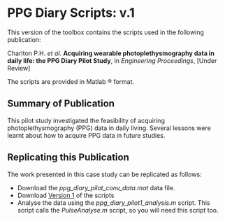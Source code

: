 # PPG Diary Scripts: v.1

This version of the toolbox contains the scripts used in the following publication:

Charlton P.H. *et al.* **Acquiring wearable photoplethysmography data in daily life: the PPG Diary Pilot Study**, in *Engineering Proceedings*, [Under Review]

The scripts are provided in Matlab &reg; format.

## Summary of Publication

This pilot study investigated the feasibility of acquiring photoplethysmography (PPG) data in daily living. Several lessons were learnt about how to acquire PPG data in future studies.

## Replicating this Publication

The work presented in this case study can be replicated as follows:

*   Download the *ppg_diary_pilot_conv_data.mat* data file.
*   Download [Version 1](https://github.com/peterhcharlton/ppg-diary/tree/master/ppg-diary_v1.0) of the scripts
*   Analyse the data using the *ppg_diary_pilot1_analysis.m* script. This script calls the *PulseAnalyse.m* script, so you will need this script too.


